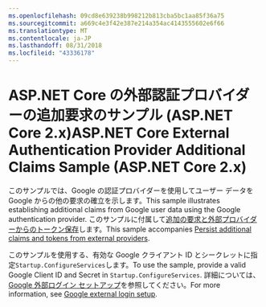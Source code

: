```yaml
---
ms.openlocfilehash: 09cd8e639238b998212b813cba5bc1aa85f36a75
ms.sourcegitcommit: a669c4e3f42e387e214a354ac4143555602e6f66
ms.translationtype: MT
ms.contentlocale: ja-JP
ms.lasthandoff: 08/31/2018
ms.locfileid: "43336178"
---
```

# <a name="aspnet-core-external-authentication-provider-additional-claims-sample-aspnet-core-2x"></a><span data-ttu-id="34828-101">ASP.NET Core の外部認証プロバイダーの追加要求のサンプル (ASP.NET Core 2.x)</span><span class="sxs-lookup"><span data-stu-id="34828-101">ASP.NET Core External Authentication Provider Additional Claims Sample (ASP.NET Core 2.x)</span></span>

<span data-ttu-id="34828-102">このサンプルでは、Google の認証プロバイダーを使用してユーザー データを Google からの他の要求の確立を示します。</span><span class="sxs-lookup"><span data-stu-id="34828-102">This sample illustrates establishing additional claims from Google user data using the Google authentication provider.</span></span> <span data-ttu-id="34828-103">このサンプルに付属して[追加の要求と外部プロバイダーからのトークン保存](https://docs.microsoft.com/aspnet/core/security/authentication/social/additional-claims)します。</span><span class="sxs-lookup"><span data-stu-id="34828-103">This sample accompanies [Persist additional claims and tokens from external providers](https://docs.microsoft.com/aspnet/core/security/authentication/social/additional-claims).</span></span>

<span data-ttu-id="34828-104">このサンプルを使用する、有効な Google クライアント ID とシークレットに指定`Startup.ConfigureServices`します。</span><span class="sxs-lookup"><span data-stu-id="34828-104">To use the sample, provide a valid Google Client ID and Secret in `Startup.ConfigureServices`.</span></span> <span data-ttu-id="34828-105">詳細については、[Google 外部ログイン セットアップ](https://docs.microsoft.com/aspnet/core/security/authentication/social/google-logins)を参照してください。</span><span class="sxs-lookup"><span data-stu-id="34828-105">For more information, see [Google external login setup](https://docs.microsoft.com/aspnet/core/security/authentication/social/google-logins).</span></span>

